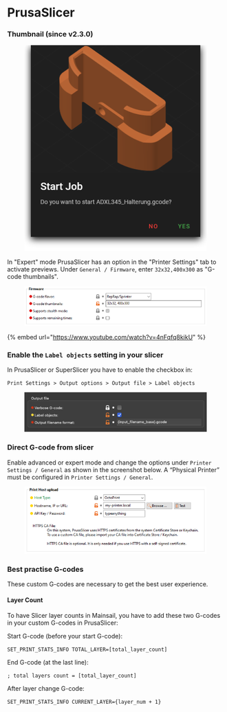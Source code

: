 # PrusaSlicer

### Thumbnail (since v2.3.0)

<figure><img src="../../.gitbook/assets/image (18).png" alt="Thumbnail from PrusaSlicer"><figcaption></figcaption></figure>

In "Expert" mode PrusaSlicer has an option in the "Printer Settings" tab to activate previews. Under `General / Firmware`, enter `32x32,400x300` as "G-code thumbnails".

<figure><img src="../../.gitbook/assets/image (19).png" alt=""><figcaption></figcaption></figure>

{% embed url="https://www.youtube.com/watch?v=4nFqfq8kikU" %}

### Enable the `Label objects` setting in your slicer

In PrusaSlicer or SuperSlicer you have to enable the checkbox in:

```
Print Settings > Output options > Output file > Label objects
```

<figure><img src="../../.gitbook/assets/image (20) (1).png" alt=""><figcaption></figcaption></figure>

### Direct G-code from slicer

Enable advanced or expert mode and change the options under `Printer Settings / General` as shown in the screenshot below. A “Physical Printer” must be configured in `Printer Settings / General`.

<figure><img src="../../.gitbook/assets/image (15).png" alt=""><figcaption></figcaption></figure>

### Best practise G-codes

These custom G-codes are necessary to get the best user experience.

#### Layer Count

To have Slicer layer counts in Mainsail, you have to add these two G-codes in your custom G-codes in PrusaSlicer:

Start G-code (before your start G-code):

```
SET_PRINT_STATS_INFO TOTAL_LAYER=[total_layer_count]
```

End G-code (at the last line):

```
; total layers count = [total_layer_count]
```

After layer change G-code:

```
SET_PRINT_STATS_INFO CURRENT_LAYER={layer_num + 1}
```
